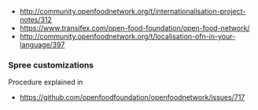 * http://community.openfoodnetwork.org/t/internationalisation-project-notes/312
* https://www.transifex.com/open-food-foundation/open-food-network/
* http://community.openfoodnetwork.org/t/localisation-ofn-in-your-language/397


### Spree customizations

Procedure explained in
* https://github.com/openfoodfoundation/openfoodnetwork/issues/717
